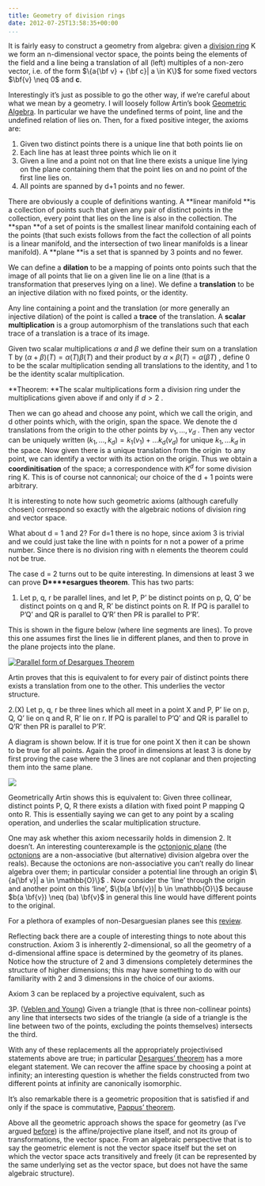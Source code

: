 ```yaml
---
title: Geometry of division rings
date: 2012-07-25T13:58:35+00:00
...
```



It is fairly easy to construct a geometry from algebra: given a [division ring](http://en.wikipedia.org/wiki/Division_ring) K we form an n-dimensional vector space, the points being the elements of the field and a line being a translation of all (left) multiples of a non-zero vector, i.e. of the form  $\{a{\bf v} + {\bf c}| a \in K\}$  for some fixed vectors  $\bf{v} \neq 0$  and **c**.


Interestingly it’s just as possible to go the other way, if we’re careful about what we mean by a geometry. I will loosely follow Artin’s book [Geometric Algebra](http://archive.org/details/geometricalgebra033556mbp). In particular we have the undefined terms of point, line and the undefined relation of lies on. Then, for a fixed positive integer, the axioms are:




1.  Given two distinct points there is a unique line that both points lie on
1.  Each line has at least three points which lie on it
1.  Given a line and a point not on that line there exists a unique line lying on the plane containing them that the point lies on and no point of the first line lies on.
1.  All points are spanned by d+1 points and no fewer.



<!--more-->


There are obviously a couple of definitions wanting. A **linear manifold **is a collection of points such that given any pair of distinct points in the collection, every point that lies on the line is also in the collection. The **span **of a set of points is the smallest linear manifold containing each of the points (that such exists follows from the fact the collection of all points is a linear manifold, and the intersection of two linear manifolds is a linear manifold). A **plane **is a set that is spanned by 3 points and no fewer.


We can define a **dilation** to be a mapping of points onto points such that the image of all points that lie on a given line lie on a line (that is a transformation that preserves lying on a line). We define a **translation** to be an injective dilation with no fixed points, or the identity.


Any line containing a point and the translation (or more generally an injective dilation) of the point is called a **trace** of the translation. A **scalar multiplication** is a group automorphism of the translations such that each trace of a translation is a trace of its image.


Given two scalar multiplications  $\alpha$  and  $\beta$  we define their sum on a translation T by  $(\alpha + \beta)(T) = \alpha(T) \beta(T)$  and their product by  $\alpha \times \beta (T) = \alpha (\beta T)$ , define 0 to be the scalar multiplication sending all translations to the identity, and 1 to be the identity scalar multiplication.


**Theorem: **The scalar multiplications form a division ring under the multiplications given above if and only if  $d > 2$ .


Then we can go ahead and choose any point, which we call the origin, and d other points which, with the origin, span the space. We denote the d translations from the origin to the other points by  $v_1, \ldots, v_d$ . Then any vector can be uniquely written  $(k_1, \ldots, k_d) = k_1 (v_1) + \ldots k_d(v_d)$  for unique  $k_1, \ldots k_d$  in the space. Now given there is a unique translation from the origin  to any point, we can identify a vector with its action on the origin. Thus we obtain a **coordinitisation** of the space; a correspondence with  $K^d$  for some division ring K. This is of course not cannonical; our choice of the d + 1 points were arbitrary.


It is interesting to note how such geometric axioms (although carefully chosen) correspond so exactly with the algebraic notions of division ring and vector space.


What about d = 1 and 2? For d=1 there is no hope, since axiom 3 is trivial and we could just take the line with n points for n not a power of a prime number. Since there is no division ring with n elements the theorem could not be true.


The case d = 2 turns out to be quite interesting. In dimensions at least 3 we can prove **D****esargues theorem**. This has two parts:


1. Let p, q, r be parallel lines, and let P, P’ be distinct points on p, Q, Q’ be distinct points on q and R, R’ be distinct points on R. If PQ is parallel to P’Q’ and QR is parallel to Q’R’ then PR is parallel to P’R’.


This is shown in the figure below (where line segments are lines). To prove this one assumes first the lines lie in different planes, and then to prove in the plane projects into the plane.


[![Parallel form of Desargues Theorem](http://physjam.files.wordpress.com/2012/07/desargues_parallel1.jpg?w=361&h=151)](http://physjam.files.wordpress.com/2012/07/desargues_parallel1.jpg)


Artin proves that this is equivalent to for every pair of distinct points there exists a translation from one to the other. This underlies the vector structure.


2.(X) Let p, q, r be three lines which all meet in a point X and P, P’ lie on p, Q, Q’ lie on q and R, R’ lie on r. If PQ is parallel to P’Q’ and QR is parallel to Q’R’ then PR is parallel to P’R’.


A diagram is shown below. If it is true for one point X then it can be shown to be true for all points. Again the proof in dimensions at least 3 is done by first proving the case where the 3 lines are not coplanar and then projecting them into the same plane.


[![](http://physjam.files.wordpress.com/2012/07/desargues_meet.jpg?w=640)](http://physjam.files.wordpress.com/2012/07/desargues_meet.jpg)


Geometrically Artin shows this is equivalent to: Given three collinear, distinct points P, Q, R there exists a dilation with fixed point P mapping Q onto R. This is essentially saying we can get to any point by a scaling operation, and underlies the scalar multiplication structure.


One may ask whether this axiom necessarily holds in dimension 2. It doesn’t. An interesting counterexample is the [octonionic plane](http://math.ucr.edu/home/baez/octonions/node8.html) (the [octonions](http://en.wikipedia.org/wiki/Octonion) are a non-associative (but alternative) division algebra over the reals). Because the octonions are non-associative you can’t really do linear algebra over them; in particular consider a potential line through an origin  $\{a{\bf v}| a \in \mathbb{O}\}$ . Now consider the ‘line’ through the origin and another point on this ‘line’,  $\{b(a \bf{v})| b \in \mathbb{O}\}$  because  $b(a \bf{v}) \neq (ba) \bf{v}$  in general this line would have different points to the original.


For a plethora of examples of non-Desarguesian planes see this [review](http://www.ams.org/notices/200710/tx071001294p.pdf).


Reflecting back there are a couple of interesting things to note about this construction. Axiom 3 is inherently 2-dimensional, so all the geometry of a d-dimensional affine space is determined by the geometry of its planes. Notice how the structure of 2 and 3 dimensions completely determines the structure of higher dimensions; this may have something to do with our familiarity with 2 and 3 dimensions in the choice of our axioms.


Axiom 3 can be replaced by a projective equivalent, such as


3P. ([Veblen and Young](http://archive.org/details/projectivegeome00veblgoog)) Given a triangle (that is three non-collinear points) any line that intersects two sides of the triangle (a side of a triangle is the line between two of the points, excluding the points themselves) intersects the third.


With any of these replacements all the appropriately projectivised statements above are true; in particular [Desargues’ theorem](http://en.wikipedia.org/wiki/Desargues_theorem) has a more elegant statement. We can recover the affine space by choosing a point at infinity; an interesting question is whether the fields constructed from two different points at infinity are canonically isomorphic.


It’s also remarkable there is a geometric proposition that is satisfied if and only if the space is commutative, [Pappus’ theorem](http://en.wikipedia.org/wiki/Pappus%27s_hexagon_theorem).


Above all the geometric approach shows the space for geometry (as I’ve argued [before](http://physjam.wordpress.com/2011/05/06/do-you-really-mean-rn/)) is the affine/projective plane itself, and not its group of transformations, the vector space. From an algebraic perspective that is to say the geometric element is not the vector space itself but the set on which the vector space acts transitively and freely (it can be represented by the same underlying set as the vector space, but does not have the same algebraic structure).




 